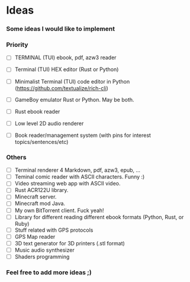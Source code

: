# Ideas
### Some ideas I would like to implement

### Priority

- [ ] TERMINAL (TUI) ebook, pdf, azw3 reader 
- [ ] Terminal (TUI) HEX editor (Rust or Python)
- [ ] Minimalist Terminal (TUI) code editor in Python (https://github.com/textualize/rich-cli)
- [ ] GameBoy emulator Rust or Python. May be both.
- [ ] Rust ebook reader
- [ ] Low level 2D audio renderer
- [ ] Book reader/management system (with pins for interest topics/sentences/etc)



### Others

- [ ] Terminal renderer 4 Markdown, pdf, azw3, epub, ...
- [ ] Teminal comic reader with ASCII characters. Funny :)
- [ ] Video streaming web app with ASCII video.
- [ ] Rust ACR122U library.
- [ ] Minecraft server.
- [ ] Minecraft mod Java.
- [ ] My own BitTorrent client. Fuck yeah!
- [ ] Library for different reading different ebook formats (Python, Rust, or Ruby)
- [ ] Stuff related with GPS protocols
- [ ] GPS Map reader
- [ ] 3D text generator for 3D printers (.stl format) 
- [ ] Music audio synthesizer 
- [ ] Shaders programming

### Feel free to add more ideas ;)
